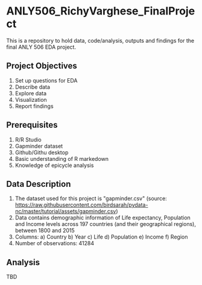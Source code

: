 # ANLY506_RichyVarghese_FinalProject
This is a repository to hold data, code/analysis, outputs and findings for the final ANLY 506 EDA project.

## Project Objectives
1. Set up questions for EDA
2. Describe data
3. Explore data
4. Visualization
5. Report findings

## Prerequisites
1. R/R Studio
2. Gapminder dataset
3. Github/Githu desktop
4. Basic understanding of R markedown
5. Knowledge of epicycle analysis

## Data Description
1. The dataset used for this project is "gapminder.csv" (source: https://raw.githubusercontent.com/birdsarah/pydata-nc/master/tutorial/assets/gapminder.csv)
2. Data contains demographic information of Life expectancy, Population and Income levels across 197 countries (and their geographical regions), between 1800 and 2015
3. Columns: 
  a) Country
  b) Year
  c) Life
  d) Population
  e) Income
  f) Region
4. Number of observations: 41284

## Analysis
TBD
